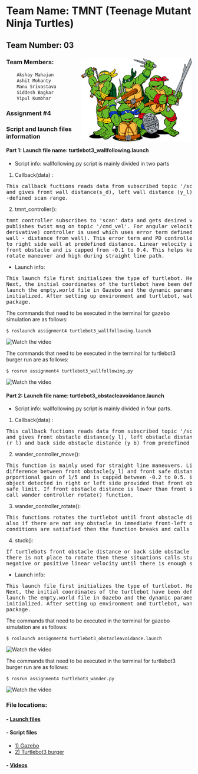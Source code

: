 # Team Name: TMNT (Teenage Mutant Ninja Turtles)	

## Team Number: 03  
### Team Members: <img align="right" width="300" height="226" src="https://github.com/ashit8450/AuE893Spring20_AshitMohanty/blob/master/catkin_ws/git_readme_files/ninja_turtles_PNG55.png">   	
		Akshay Mahajan 
		Ashit Mohanty  
		Manu Srivastava  
		Siddesh Bagkar  
		Vipul Kumbhar  
		  
### Assignment #4  
  
### Script and launch files information 
  
#### Part 1:  Launch file name: turtlebot3_wallfollowing.launch 

- Script info: wallfollowing.py script is mainly divided in two parts    
1) Callback(data) : 
<pre>
This callback fuctions reads data from subscribed topic '/scan'. It replaces 'inf' and false '0's 
and gives front wall distance(s_d), left wall distance (y_l), right wall distance (y_r) from pre-
-defined scan range. 
</pre>

2) tmnt_controller(): 
<pre>
tnmt controller subscribes to 'scan' data and gets desired values from callback function. it also
publishes twist msg on topic '/cmd_vel'. For angular velocity in z direction, a PD (proportional 
derivative) controller is used which uses error term defined as ( distance to be maintained from 
wall - distance from wall). This error term and PD controller helps keep turtlebot path parallel 
to right side wall at predefined distance. Linear velocity is inversely proportional distance from
front obstacle and is capped from -0.1 to 0.4. This helps keep turtlebot speed lower during corner
rotate maneuver and high during straight line path.
</pre>
	  
- Launch info: 
<pre>
This launch file first initializes the type of turtlebot. Here it has a default entry of burger. 
Next, the initial coordinates of the turtlebot have been defined. After that, set of commands 
launch the empty.world file in Gazebo and the dynamic parameters of the virtual world are 
initialized. After setting up environment and turtlebot, wallfollowing.py is run with 'assignment4'
package. 
</pre>

The commands that need to be executed in the terminal for gazebo simulation are as follows:

```
$ roslaunch assignment4 turtlebot3_wallfollowing.launch       
```
![Watch the video](https://github.com/ashit8450/AuE893Spring20_AshitMohanty/blob/master/catkin_ws/src/assignment4/video/gazebo/wall_following.gif)

The commands that need to be executed in the terminal for turtlebot3 burger run are as follows:

```
$ rosrun assignment4 turtlebot3_wallfollowing.py       
```
![Watch the video](https://github.com/ashit8450/AuE893Spring20_AshitMohanty/blob/master/catkin_ws/src/assignment4/video/turtlebot3burger/wallfollowing_real.gif)

  
#### Part 2:  Launch file name: turtlebot3_obstacleavoidance.launch  
- Script info:  wallfollowing.py script is mainly divided in four parts.      

1) Callback(data) : 
<pre>
This callback fuctions reads data from subscribed topic '/scan'. It replaces 'inf' and false '0's 
and gives front obstacle distance(y_l), left obstacle distance (l_l), right obstacle distance 
(r_l) and back side obstacle distance (y_b) from predefined scan range.  
</pre>
2) wander_controller_move(): 
<pre>
This function is mainly used for straight line maneuvers. Linear velocity is proportional to 
difference between front obstacle(y_l) and front safe distance (front_limit). It is controlled by 
prportional gain of 1/5 and is capped between -0.2 to 0.5. it also added angular velocity opposite 
object detected in right or left side provided that front obstacle distance is greater than front 
safe limit. If front obstacle distance is lower than front safe limit, this function breaks and 
call wander_controller_rotate() function.  
</pre>
3) wander_controller_rotate(): 
<pre>
This functions rotates the turtlebot until front obstacle distance is greater than safe limit and 
also if there are not any obstacle in immediate front-left or front-right vicinity. If these 
conditions are satisfied then the function breaks and calls wander_controller_move() function.
</pre>
4) stuck(): 
<pre>
If turtlebots front obstacle distance or back side obstacle distance is lower than safe limit and 
there is not place to rotate then these situations calls stuck() function. Which publishes 
negative or positive linear velocity until there is enough space for turtlebot to rotate.
</pre>
	  
- Launch info: 
<pre>
This launch file first initializes the type of turtlebot. Here it has a default entry of burger. 
Next, the initial coordinates of the turtlebot have been defined. After that, set of commands 
launch the empty.world file in Gazebo and the dynamic parameters of the virtual world are 
initialized. After setting up environment and turtlebot, wanderfast.py is run with 'assignment4'
package. 
</pre>

The commands that need to be executed in the terminal for gazebo simulation are as follows:

```
$ roslaunch assignment4 turtlebot3_obstacleavoidance.launch    
```
![Watch the video](https://github.com/ashit8450/AuE893Spring20_AshitMohanty/blob/master/catkin_ws/src/assignment4/video/gazebo/obstacle_avoidance.gif)

The commands that need to be executed in the terminal for turtlebot3 burger run are as follows:

```
$ rosrun assignment4 turtlebot3_wander.py       
```

![Watch the video](https://github.com/ashit8450/AuE893Spring20_AshitMohanty/blob/master/catkin_ws/src/assignment4/video/turtlebot3burger/obstacleavoidance_real.gif)

### File locations:
#### - [Launch files](https://github.com/ashit8450/AuE893Spring20_AshitMohanty/tree/master/catkin_ws/src/assignment4/launch)     
#### - Script files    
- [1) Gazebo](https://github.com/ashit8450/AuE893Spring20_AshitMohanty/tree/master/catkin_ws/src/assignment4/scriptt)     
- [2) Turtlebot3 burger](https://github.com/ashit8450/AuE893Spring20_AshitMohanty/tree/master/catkin_ws/src/assignment4/src)      
#### - [Videos](https://github.com/ashit8450/AuE893Spring20_AshitMohanty/tree/master/catkin_ws/src/assignment4/video)

